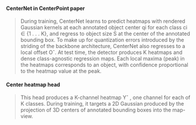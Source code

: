 #### CenterNet in CenterPoint paper
> During training, CenterNet learns to predict heatmaps with rendered Gaussian kernels at each annotated object center qi for each class ci ∈ {1 . . . K}, and regress to object size S at the center of the annotated bounding box. To make up for quantization errors introduced by the striding of the backbone architecture, CenterNet also regresses to a local offset Oˆ. At test time, the detector produces K heatmaps and dense class-agnostic regression maps. Each local maxima (peak) in the heatmaps corresponds to an object, with confidence proportional to the heatmap value at the peak.

#### Center heatmap head 
> This head produces a K-channel heatmap Yˆ , one channel for each of K classes. During training, it targets a 2D Gaussian produced by the projection of 3D centers of annotated bounding boxes into the map-view.